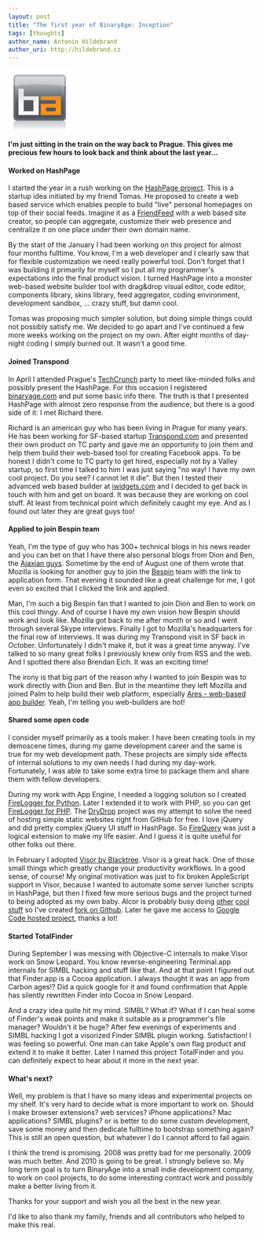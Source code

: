 ```yaml
---
layout: post
title: "The first year of BinaryAge: Inception"
tags: [thoughts]
author_name: Antonin Hildebrand
author_uri: http://hildebrand.cz
---
```


<img src="/shared/img/icons/binaryage-badge-128.png" class="intro-icon"/>

**I'm just sitting in the train on the way back to Prague. This gives me precious few hours to look back and think about the last year...**

#### Worked on HashPage

I started the year in a rush working on the [HashPage project](http://hashpage.com). This is a startup idea initiated by my friend Tomas. He proposed to create a web based service which enables people to build "live" personal homepages on top of their social feeds. Imagine it as a [FriendFeed](http://friendfeed.com) with a web based site creator, so people can aggregate, customize their web presence and centralize it on one place under their own domain name. 

By the start of the January I had been working on this project for almost four months fulltime. You know, I'm a web developer and I clearly saw that for flexible customization we need really powerful tool. Don't forget that I was building it primarily for myself so I put all my programmer's expectations into the final product vision. I turned HashPage into a monster web-based website builder tool with drag&drop visual editor, code editor, components library, skins library, feed aggregator, coding environment, development sandbox, ... crazy stuff, but damn cool. 

Tomas was proposing much simpler solution, but doing simple things could not possibly satisfy me. We decided to go apart and I've continued a few more weeks working on the project on my own. After eight months of day-night coding I simply burned out. It wasn't a good time.

#### Joined Transpond

In April I attended Prague's [TechCrunch](http://techcrunch.com) party to meet like-minded folks and possibly present the HashPage. For this occasion I registered [binaryage.com](http://binaryage.com) and put some basic info there. The truth is that I presented HashPage with almost zero response from the audience, but there is a good side of it: I met Richard there. 

Richard is an american guy who has been living in Prague for many years. He has been working for SF-based startup [Transpond.com](http://transpond.com) and presented their own product on TC party and gave me an opportunity to join them and help them build their web-based tool for creating Facebook apps. To be honest I didn't come to TC party to get hired, especially not by a Valley startup, so first time I talked to him I was just saying "no way! I have my own cool project. Do you see? I cannot let it die". But then I tested their advanced web based builder at [iwidgets.com](http://iwidgets.com) and I decided to get back in touch with him and get on board. It was because they are working on cool stuff. At least from technical point which definitely caught my eye. And as I found out later they are great guys too!

#### Applied to join Bespin team

Yeah, I'm the type of guy who has 300+ technical blogs in his news reader and you can bet on that I have there also personal blogs from Dion and Ben, the [Ajaxian guys](http://ajaxian.com). Sometime by the end of August one of them wrote that Mozilla is looking for another guy to join the [Bespin](https://bespin.mozilla.com) team with the link to application form. That evening it sounded like a great challenge for me, I got even so excited that I clicked the link and applied. 

Man, I'm such a big Bespin fan that I wanted to join Dion and Ben to work on this cool thingy. And of course I have my own vision how Bespin should work and look like. Mozilla got back to me after month or so and I went through several Skype interviews. Finally I got to Mozilla's headquarters for the final row of interviews. It was during my Transpond visit in SF back in October. Unfortunately I didn't make it, but it was a great time anyway. I've talked to so many great folks I previously knew only from RSS and the web. And I spotted there also Brendan Eich. It was an exciting time! 

The irony is that big part of the reason why I wanted to join Bespin was to work directly with Dion and Ben. But in the meantime they left Mozilla and joined Palm to help build their web platform, especially [Ares - web-based app builder](http://ares.palm.com). Yeah, I'm telling you web-builders are hot!

#### Shared some open code

I consider myself primarily as a tools maker. I have been creating tools in my demoscene times, during my game development career and the same is true for my web development path. These projects are simply side effects of internal solutions to my own needs I had during my day-work. Fortunately, I was able to take some extra time to package them and share them with fellow developers. 

During my work with App Engine, I needed a logging solution so I created [FireLogger for Python](http://firelogger.binaryage.com). Later I extended it to work with PHP, so you can get [FireLogger for PHP](http://firelogger.binaryage.com/php). The [DryDrop](http://drydrop.binaryage.com) project was my attempt to solve the need of hosting simple static websites right from GitHub for free. I love jQuery and did pretty complex jQuery UI stuff in HashPage. So [FireQuery](http://firequery.binaryage.com) was just a logical extension to make my life easier. And I guess it is quite useful for other folks out there. 

In February I adopted [Visor by Blacktree](http://blacktree.com). Visor is a great hack. One of those small things which greatly change your productivity workflows. In a good sense, of course! My original motivation was just to fix broken AppleScript support in Visor, because I wanted to automate some server luncher scripts in HashPage, but then I fixed few more serious bugs and the project turned to being adopted as my own baby. Alcor is probably busy doing [other](http://code.google.com/p/qsb-mac/) [cool](http://blacktree.com) [stuff](http://www.google.com/chrome) so I've created [fork on Github](http://github.com/darwin/visor). Later he gave me access to [Google Code hosted project](http://code.google.com/p/blacktree-visor/), thanks a lot!

#### Started TotalFinder

During September I was messing with Objective-C internals to make Visor work on Snow Leopard. You know reverse-engineering Terminal.app internals for SIMBL hacking and stuff like that. And at that point I figured out that Finder.app is a Cocoa application. I always thought it was an app from Carbon ages!? Did a quick google for it and found confirmation that Apple has silently rewritten Finder into Cocoa in Snow Leopard. 

And a crazy idea quite hit my mind. SIMBL? What if? What if I can heal some of Finder's weak points and make it suitable as a programmer's file manager? Wouldn't it be huge? After few evenings of experiments and SIMBL hacking I got a visorized Finder SIMBL plugin workng. Satisfaction! I was feeling so powerful. One man can take Apple's own flag product and extend it to make it better. Later I named this project TotalFinder and you can definitely expect to hear about it more in the next year.

#### What's next?

Well, my problem is that I have so many ideas and experimental projects on my shelf. It's very hard to decide what is more important to work on. Should I make browser extensions? web services? iPhone applications? Mac applications? SIMBL plugins? or is better to do some custom development, save some money and then dedicate fulltime to bootstrap something again? This is still an open question, but whatever I do I cannot afford to fail again.

I think the trend is promising. 2008 was pretty bad for me personally. 2009 was much better. And 2010 is going to be great. I strongly believe so. My long term goal is to turn BinaryAge into a small indie development company, to work on cool projects, to do some interesting contract work and possibly make a better living from it.

Thanks for your support and wish you all the best in the new year.

<div class="footnote">I'd like to also thank my family, friends and all contributors who helped to make this real.</div>